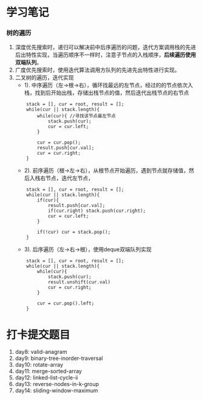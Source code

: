 # 学习笔记

### 树的遍历

1. 深度优先搜索时，递归可以解决前中后序遍历的问题，迭代方案调用栈的先进后出特性实现，当遍历顺序不一样时，注意子节点的入栈顺序，**后续遍历使用双端队列**。
2. 广度优先搜索时，使用迭代算法调用方队列的先进先出特性进行实现。
3. 二叉树的遍历，迭代实现
    - 1). 中序遍历（左->根->右），循环找最远的左节点，经过的的节点依次入栈，找到后开始出栈，存储出栈节点的值，然后迭代出栈节点的右节点
    ```
        stack = [], cur = root, result = [];
        while(cur || stack.length){
            while(cur){ //寻找该节点最左节点
                stack.push(cur);
                cur = cur.left;
            }
            
            cur = cur.pop();
            result.push[cur.val];
            cur = cur.right;
        }
    ```
    - 2). 前序遍历（根->左->右），从根节点开始遍历，遇到节点就存储值，然后入栈右节点，迭代左节点，
    ```
        stack = [], cur = root, result = [];
        while(cur || stack.length){
            if(cur){
                result.push[cur.val];
                if(cur.right) stack.push(cur.right);
                cur = cur.left;
            }
            
            if(!cur) cur = stack.pop();
        }
    ```
    - 3). 后序遍历（左->右->根），使用deque双端队列实现
    ``` 
        stack = [], cur = root, result = [];
        while(cur || stack.length){
            while(cur){
                stack.push(cur);
                result.unshift(cur.val)
                cur = cur.right;
            }
            
            cur = cur.pop().left;
        }
    ```



# 打卡提交题目

1. day8: valid-anagram
2. day9: binary-tree-inorder-traversal
3. day10: rotate-array
4. day11: merge-sorted-array
5. day12: linked-list-cycle-ii
6. day13: reverse-nodes-in-k-group
7. day14: sliding-window-maximum